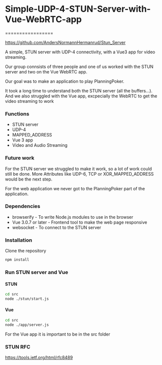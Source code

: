 # Simple-UDP-4-STUN-Server-with-Vue-WebRTC-app
=================

https://github.com/AndersNormannHermanrud/Stun_Server

A simple, STUN server with UDP-4 connectivity, with a Vue3 app for video streaming.

Our group connsists of three people and one of us worked with the STUN server and two on the Vue WebRTC app.

Our goal was to make an application to play PlanningPoker.

It took a long time to understand both the STUN server (all the buffers...).
And we also struggled with the Vue app, excpecially the WebRTC to get the video streaming to work


### Functions

 * STUN server
 * UDP-4
 * MAPPED_ADDRESS
 * Vue 3 app
 * Video and Audio Streaming


### Future work

For the STUN server we struggled to make it work, so a lot of work could still be done.
More Attributes like UDP-6, TCP or XOR_MAPPED_ADDRESS would be the next step.

For the web application we never got to the PlanningPoker part of the application.


### Dependencies

 * browserify           - To write Node.js modules to use in the browser
 * Vue 3.0.7 or later   - Frontend tool to make the web page responsive
 * websocket            - To connect to the STUN server


### Installation

Clone the repository

```sh
npm install
```

### Run STUN server and Vue


#### STUN

```sh
cd src
node ./stun/start.js
```

#### Vue

```sh
cd src
node ./app/server.js
```

For the Vue app it  is important to be in the src folder

### STUN RFC

https://tools.ietf.org/html/rfc8489
